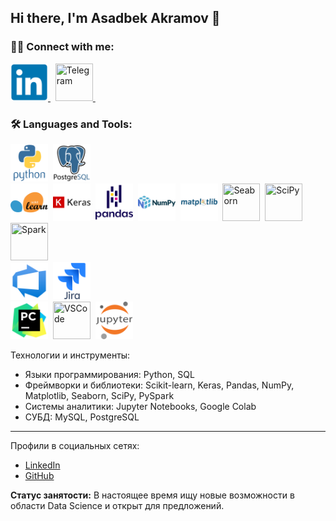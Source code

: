 ## Hi there, I'm Asadbek Akramov 👋

### 👨‍💻 Connect with me:

<div>
  <a href="https://www.linkedin.com/in/asadbek-akramov-profile" target="_blank">
    <img src="https://github.com/devicons/devicon/blob/master/icons/linkedin/linkedin-original.svg" title="LinkedIn" width="60" height="60"/>
  </a>&nbsp;
  <a href="https://t.me/akrmb7" target="_blank">
    <img src="https://upload.wikimedia.org/wikipedia/commons/8/82/Telegram_logo.svg" title="Telegram" width="60" height="60"/>
  </a>&nbsp;
</div>



### 🛠️ Languages and Tools:
<div>
  <img src='https://github.com/devicons/devicon/blob/master/icons/python/python-original-wordmark.svg' title='Python', width='60', height='60'/>&nbsp;
  <img src='https://github.com/devicons/devicon/blob/master/icons/postgresql/postgresql-original-wordmark.svg' title='PostgreSQL', width='60', height='60'/>&nbsp;
</div>
<div>
  <img src='https://github.com/devicons/devicon/blob/master/icons/scikitlearn/scikitlearn-original.svg' title='Scikit-learn', width='60', height='60'/>&nbsp;
  <img src='https://github.com/devicons/devicon/blob/master/icons/keras/keras-original-wordmark.svg' title='Keras', width='60', height='60'/>&nbsp;
  <img src='https://github.com/devicons/devicon/blob/master/icons/pandas/pandas-original-wordmark.svg' title='Pandas', width='60', height='60'/>&nbsp;
  <img src='https://github.com/devicons/devicon/blob/master/icons/numpy/numpy-original-wordmark.svg' title='NumPy', width='60', height='60'/>&nbsp;
  <img src='https://github.com/devicons/devicon/blob/master/icons/matplotlib/matplotlib-original-wordmark.svg' title='Matplotlib', width='60', height='60'/>&nbsp;
  <img src='https://seaborn.pydata.org/_images/logo-tall-lightbg.svg' title='Seaborn', width='60', height='60'/>&nbsp;
  <img src='https://upload.wikimedia.org/wikipedia/commons/b/b2/SCIPY_2.svg' title='SciPy', width='60', height='60'/>&nbsp;
  <img src='https://upload.wikimedia.org/wikipedia/commons/f/f3/Apache_Spark_logo.svg' title='Spark', width='60', height='60'/>&nbsp;
</div>
<div>
  <img src='https://github.com/devicons/devicon/blob/master/icons/azuredevops/azuredevops-original.svg' title='AzureDevOps', width='60', height='60'/>&nbsp;
  <img src='https://github.com/devicons/devicon/blob/master/icons/jira/jira-original-wordmark.svg' title='Jira', width='60', height='60'/>&nbsp;
</div>
<div>
  <img src='https://github.com/devicons/devicon/blob/master/icons/pycharm/pycharm-original.svg' title='PyCharm', width='60', height='60'/>&nbsp;
  <img src='https://upload.wikimedia.org/wikipedia/commons/9/9a/Visual_Studio_Code_1.35_icon.svg' title='VSCode', width='60', height='60'/>&nbsp;
  <img src='https://github.com/devicons/devicon/blob/master/icons/jupyter/jupyter-original-wordmark.svg' title='Jupyter', width='60', height='60'/>&nbsp;
</div>



Технологии и инструменты:

- Языки программирования: Python, SQL
- Фреймворки и библиотеки: Scikit-learn, Keras, Pandas, NumPy, Matplotlib, Seaborn, SciPy, PySpark
- Системы аналитики: Jupyter Notebooks, Google Colab
- СУБД: MySQL, PostgreSQL

---

Профили в социальных сетях:

- [LinkedIn](https://www.linkedin.com/in/asadbek-akramov-profile/)
- [GitHub](https://github.com/Asadbek19/)

**Статус занятости:** В настоящее время ищу новые возможности в области Data Science и открыт для предложений.

<!--
**Asadbek19/Asadbek19** is a ✨ _special_ ✨ repository because its `README.md` (this file) appears on your GitHub profile.

Here are some ideas to get you started:

- 🔭 I’m currently working on ...
- 🌱 I’m currently learning ...
- 👯 I’m looking to collaborate on ...
- 🤔 I’m looking for help with ...
- 💬 Ask me about ...
- 📫 How to reach me: ...
- 😄 Pronouns: ...
- ⚡ Fun fact: ...
-->
